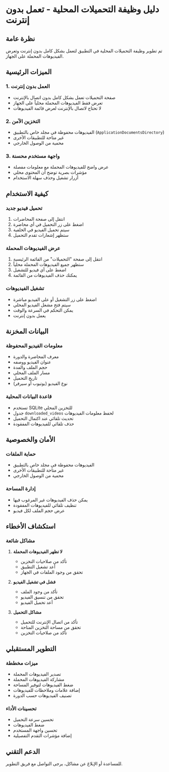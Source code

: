 # دليل وظيفة التحميلات المحلية - تعمل بدون إنترنت

## نظرة عامة
تم تطوير وظيفة التحميلات المحلية في التطبيق لتعمل بشكل كامل بدون إنترنت وتعرض الفيديوهات المحملة على الجهاز.

## الميزات الرئيسية

### 1. العمل بدون إنترنت
- صفحة التحميلات تعمل بشكل كامل بدون اتصال بالإنترنت
- تعرض فقط الفيديوهات المحملة محلياً على الجهاز
- لا تحتاج لاتصال بالإنترنت لعرض قائمة الفيديوهات

### 2. التخزين الآمن
- الفيديوهات محفوظة في مجلد خاص بالتطبيق (`ApplicationDocumentsDirectory`)
- غير متاحة للتطبيقات الأخرى
- محمية من الوصول الخارجي

### 3. واجهة مستخدم محسنة
- عرض واضح للفيديوهات المحملة مع معلومات مفصلة
- مؤشرات بصرية توضح أن المحتوى محلي
- أزرار تشغيل وحذف سهلة الاستخدام

## كيفية الاستخدام

### تحميل فيديو جديد
1. انتقل إلى صفحة المحاضرات
2. اضغط على زر التحميل في أي محاضرة
3. سيتم تحميل الفيديو في الخلفية
4. ستظهر إشعارات تقدم التحميل

### عرض الفيديوهات المحملة
1. انتقل إلى صفحة "التحميلات" من القائمة الرئيسية
2. ستظهر جميع الفيديوهات المحملة محلياً
3. اضغط على أي فيديو للتشغيل
4. يمكنك حذف الفيديوهات من القائمة

### تشغيل الفيديوهات
- اضغط على زر التشغيل أو على الفيديو مباشرة
- سيتم فتح مشغل الفيديو المحلي
- يمكن التحكم في السرعة والوقت
- يعمل بدون إنترنت

## البيانات المخزنة

### معلومات الفيديو المحفوظة
- معرف المحاضرة والدورة
- عنوان الفيديو ووصفه
- حجم الملف والمدة
- مسار الملف المحلي
- تاريخ التحميل
- نوع الفيديو (يوتيوب أو سيرفر)

### قاعدة البيانات المحلية
- تستخدم SQLite للتخزين المحلي
- جدول `downloaded_videos` لحفظ معلومات الفيديوهات
- تحديث تلقائي عند اكتمال التحميل
- حذف تلقائي للفيديوهات المفقودة

## الأمان والخصوصية

### حماية الملفات
- الفيديوهات محفوظة في مجلد خاص بالتطبيق
- غير متاحة للتطبيقات الأخرى
- محمية من الوصول الخارجي

### إدارة المساحة
- يمكن حذف الفيديوهات غير المرغوب فيها
- تنظيف تلقائي للفيديوهات المفقودة
- عرض حجم الملف لكل فيديو

## استكشاف الأخطاء

### مشاكل شائعة
1. **لا تظهر الفيديوهات المحملة**
   - تأكد من صلاحيات التخزين
   - أعد تشغيل التطبيق
   - تحقق من وجود الملفات في الجهاز

2. **فشل في تشغيل الفيديو**
   - تأكد من وجود الملف
   - تحقق من تنسيق الفيديو
   - أعد تحميل الفيديو

3. **مشاكل التحميل**
   - تأكد من اتصال الإنترنت للتحميل
   - تحقق من مساحة التخزين المتاحة
   - تأكد من صلاحيات التخزين

## التطوير المستقبلي

### ميزات مخططة
- تصدير الفيديوهات المحملة
- مشاركة الفيديوهات المحملة
- ضغط الفيديوهات لتوفير المساحة
- إضافة علامات وملاحظات للفيديوهات
- تصنيف الفيديوهات حسب الدورة

### تحسينات الأداء
- تحسين سرعة التحميل
- ضغط الفيديوهات
- تحسين واجهة المستخدم
- إضافة مؤشرات التقدم التفصيلية

## الدعم التقني

للمساعدة أو الإبلاغ عن مشاكل، يرجى التواصل مع فريق التطوير.

